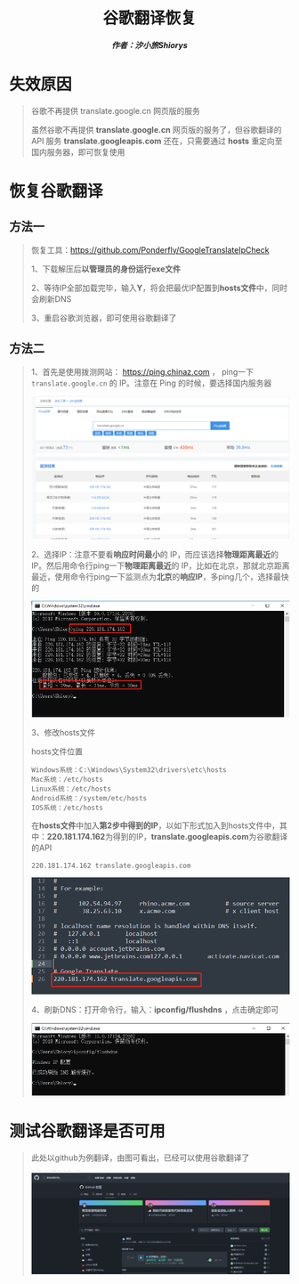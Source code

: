 <center><h1>谷歌翻译恢复</h1></center>

<center><h5>作者：汐小旅Shiorys</h5></center>



# 失效原因

> 谷歌不再提供 translate.google.cn 网页版的服务
>
> 虽然谷歌不再提供 **translate.google.cn** 网页版的服务了，但谷歌翻译的 API 服务 **translate.googleapis.com** 还在，只需要通过 **hosts** 重定向至国内服务器，即可恢复使用



# 恢复谷歌翻译

## 方法一

> 恢复工具：https://github.com/Ponderfly/GoogleTranslateIpCheck
>
> 1、下载解压后**以管理员的身份运行exe文件**
>
> 2、等待IP全部加载完毕，输入**Y**，将会把最优IP配置到**hosts文件**中，同时会刷新DNS
>
> 3、重启谷歌浏览器，即可使用谷歌翻译了



## 方法二

> 1、首先是使用拨测网站： https://ping.chinaz.com  ， ping一下 `translate.google.cn` 的 IP。注意在 Ping 的时候，要选择国内服务器
>
> ![](img/微信截图_20230513235007.png)
>
> 
>
> 2、选择IP：注意不要看**响应时间最小**的 IP，而应该选择**物理距离最近**的 IP。然后用命令行ping一下**物理距离最近**的 IP，比如在北京，那就北京距离最近，使用命令行ping一下监测点为**北京**的**响应IP**，多ping几个，选择最快的
>
> ![](img/微信截图_20230514000009.png)
>
> 
>
> 3、修改hosts文件
>
> hosts文件位置
>
> ```
> Windows系统：C:\Windows\System32\drivers\etc\hosts
> Mac系统：/etc/hosts
> Linux系统：/etc/hosts
> Android系统：/system/etc/hosts
> IOS系统：/etc/hosts
> ```
>
> 在**hosts文件**中加入**第2步中得到的IP**，以如下形式加入到hosts文件中，其中：**220.181.174.162**为得到的IP，**translate.googleapis.com**为谷歌翻译的API
>
> ```
> 220.181.174.162 translate.googleapis.com
> ```
>
> ![](img/微信截图_20230514000705.png)
>
> 
>
> 4、刷新DNS：打开命令行，输入：**ipconfig/flushdns** ，点击确定即可
>
> ![](img/微信截图_20230514000957.png)



# 测试谷歌翻译是否可用

> 此处以github为例翻译，由图可看出，已经可以使用谷歌翻译了
>
> ![](img/微信截图_20230514001624.png)
